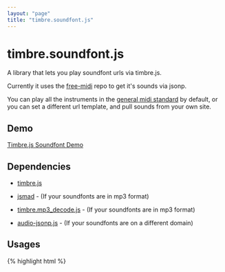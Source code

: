 ```yaml
---
layout: "page"
title: "timbre.soundfont.js"
---
```

# timbre.soundfont.js

A library that lets you play soundfont urls via timbre.js.

Currently it uses the [free-midi](https://code.google.com/p/free-midi/)
repo to get it's sounds via jsonp.

You can play all the instruments in the
[general midi standard](http://en.wikipedia.org/wiki/General_MIDI#Program_change_events) by
default, or you can set a different url template, and pull sounds from your own site.


## Demo

[Timbre.js Soundfont Demo](http://projects.skratchdot.com/timbre.soundfont.js/)


## Dependencies

- [timbre.js](https://github.com/mohayonao/timbre.js/)

- [jsmad](https://github.com/audiocogs/jsmad/) - (If your soundfonts are in mp3 format)

- [timbre.mp3_decode.js](https://github.com/skratchdot/timbre.mp3_decode.js/) - (If your soundfonts are in mp3 format)

- [audio-jsonp.js](http://mohayonao.github.io/timbre.js/src/extras/audio-jsonp.js) - (If your soundfonts are on a different domain)


## Usages

{% highlight html %}
	<script src="jsmad.js"></script>
	<script src="timbre.js"></script>
	<script src="timbre.mp3_decode.js"></script>
	<script src="timbre.soundfont.js"></script>
	<script>
		// play note 64
		timbre.soundfont.play(64);

		// set instrument and play again
		timbre.soundfont.setInstrument(5);
		timbre.soundfont.play(64);

		// only play if this note has already been cached
		timbre.soundfont.play(70, false);
	</script>
{% endhighlight %}

